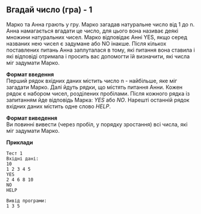 ## Вгадай число (гра) - 1
Марко та Анна грають у гру. Марко загадав натуральне число від 1 до n. Анна намагається вгадати 
це число, для цього вона називає деякі множини натуральних чисел. Марко відповідає Анні YES, 
якщо серед названих нею чисел є задумане або NO інакше. Після кількох поставлених питань Анна 
заплуталася в тому, які питання вона ставила і які відповіді отримала і просить вас допомогти 
їй визначити, які числа міг задумати Марко.

**Формат введення**  
Перший рядок вхідних даних містить число n - найбільше, яке міг загадати Марко. Далі йдуть рядки, 
що містять питання Анни. Кожен рядок є набором чисел, розділених пробілами. Після кожного рядка 
із запитанням йде відповідь Марка: *YES* або *NO*. Нарешті останній рядок вхідних даних містить 
одне слово *HELP*.

**Формат виведення**  
Ви повинні вивести (через пробіл, у порядку зростання) всі числа, які міг задумати Марко.

**Приклади**
```
Тест 1
Вхідні дані:
10
1 2 3 4 5
YES
2 4 6 8 10
NO
HELP

Вивід програми:
1 3 5
```
